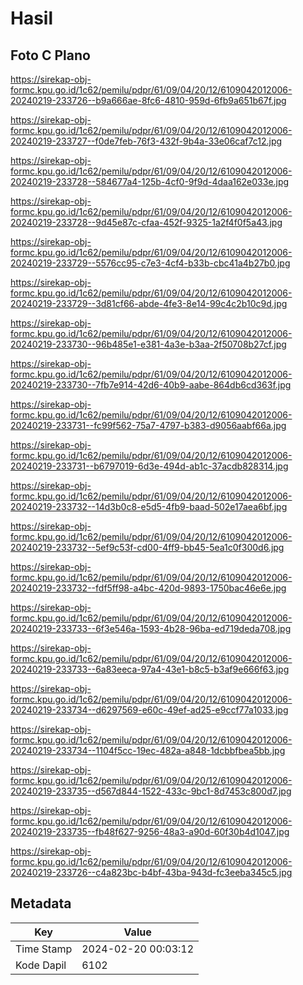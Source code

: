 # Hasil

## Foto C Plano

https://sirekap-obj-formc.kpu.go.id/1c62/pemilu/pdpr/61/09/04/20/12/6109042012006-20240219-233726--b9a666ae-8fc6-4810-959d-6fb9a651b67f.jpg

https://sirekap-obj-formc.kpu.go.id/1c62/pemilu/pdpr/61/09/04/20/12/6109042012006-20240219-233727--f0de7feb-76f3-432f-9b4a-33e06caf7c12.jpg

https://sirekap-obj-formc.kpu.go.id/1c62/pemilu/pdpr/61/09/04/20/12/6109042012006-20240219-233728--584677a4-125b-4cf0-9f9d-4daa162e033e.jpg

https://sirekap-obj-formc.kpu.go.id/1c62/pemilu/pdpr/61/09/04/20/12/6109042012006-20240219-233728--9d45e87c-cfaa-452f-9325-1a2f4f0f5a43.jpg

https://sirekap-obj-formc.kpu.go.id/1c62/pemilu/pdpr/61/09/04/20/12/6109042012006-20240219-233729--5576cc95-c7e3-4cf4-b33b-cbc41a4b27b0.jpg

https://sirekap-obj-formc.kpu.go.id/1c62/pemilu/pdpr/61/09/04/20/12/6109042012006-20240219-233729--3d81cf66-abde-4fe3-8e14-99c4c2b10c9d.jpg

https://sirekap-obj-formc.kpu.go.id/1c62/pemilu/pdpr/61/09/04/20/12/6109042012006-20240219-233730--96b485e1-e381-4a3e-b3aa-2f50708b27cf.jpg

https://sirekap-obj-formc.kpu.go.id/1c62/pemilu/pdpr/61/09/04/20/12/6109042012006-20240219-233730--7fb7e914-42d6-40b9-aabe-864db6cd363f.jpg

https://sirekap-obj-formc.kpu.go.id/1c62/pemilu/pdpr/61/09/04/20/12/6109042012006-20240219-233731--fc99f562-75a7-4797-b383-d9056aabf66a.jpg

https://sirekap-obj-formc.kpu.go.id/1c62/pemilu/pdpr/61/09/04/20/12/6109042012006-20240219-233731--b6797019-6d3e-494d-ab1c-37acdb828314.jpg

https://sirekap-obj-formc.kpu.go.id/1c62/pemilu/pdpr/61/09/04/20/12/6109042012006-20240219-233732--14d3b0c8-e5d5-4fb9-baad-502e17aea6bf.jpg

https://sirekap-obj-formc.kpu.go.id/1c62/pemilu/pdpr/61/09/04/20/12/6109042012006-20240219-233732--5ef9c53f-cd00-4ff9-bb45-5ea1c0f300d6.jpg

https://sirekap-obj-formc.kpu.go.id/1c62/pemilu/pdpr/61/09/04/20/12/6109042012006-20240219-233732--fdf5ff98-a4bc-420d-9893-1750bac46e6e.jpg

https://sirekap-obj-formc.kpu.go.id/1c62/pemilu/pdpr/61/09/04/20/12/6109042012006-20240219-233733--6f3e546a-1593-4b28-96ba-ed719deda708.jpg

https://sirekap-obj-formc.kpu.go.id/1c62/pemilu/pdpr/61/09/04/20/12/6109042012006-20240219-233733--6a83eeca-97a4-43e1-b8c5-b3af9e666f63.jpg

https://sirekap-obj-formc.kpu.go.id/1c62/pemilu/pdpr/61/09/04/20/12/6109042012006-20240219-233734--d6297569-e60c-49ef-ad25-e9ccf77a1033.jpg

https://sirekap-obj-formc.kpu.go.id/1c62/pemilu/pdpr/61/09/04/20/12/6109042012006-20240219-233734--1104f5cc-19ec-482a-a848-1dcbbfbea5bb.jpg

https://sirekap-obj-formc.kpu.go.id/1c62/pemilu/pdpr/61/09/04/20/12/6109042012006-20240219-233735--d567d844-1522-433c-9bc1-8d7453c800d7.jpg

https://sirekap-obj-formc.kpu.go.id/1c62/pemilu/pdpr/61/09/04/20/12/6109042012006-20240219-233735--fb48f627-9256-48a3-a90d-60f30b4d1047.jpg

https://sirekap-obj-formc.kpu.go.id/1c62/pemilu/pdpr/61/09/04/20/12/6109042012006-20240219-233726--c4a823bc-b4bf-43ba-943d-fc3eeba345c5.jpg


## Metadata

| Key        | Value               |
| ---------- | ------------------- |
| Time Stamp | 2024-02-20 00:03:12 |
| Kode Dapil | 6102                |



